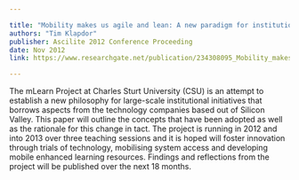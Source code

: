 ```yaml
---

title: "Mobility makes us agile and lean: A new paradigm for institutional projects"
authors: "Tim Klapdor"
publisher: Ascilite 2012 Conference Proceeding
date: Nov 2012
link: https://www.researchgate.net/publication/234308095_Mobility_makes_us_agile_and_lean_A_new_paradigm_for_institutional_projects?ev=prf_pub

---
```


The mLearn Project at Charles Sturt University (CSU) is an attempt to establish a new philosophy for large-scale institutional initiatives that borrows aspects from the technology companies based out of Silicon Valley. This paper will outline the concepts that have been adopted as well as the rationale for this change in tact. The project is running in 2012 and into 2013 over three teaching sessions and it is hoped will foster innovation through trials of technology, mobilising system access and developing mobile enhanced learning resources. Findings and reflections from the project will be published over the next 18 months.
